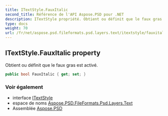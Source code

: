 ```yaml
---
title: ITextStyle.FauxItalic
second_title: Référence de l'API Aspose.PSD pour .NET
description: ITextStyle propriété. Obtient ou définit que le faux gras est activé.
type: docs
weight: 70
url: /fr/net/aspose.psd.fileformats.psd.layers.text/itextstyle/fauxitalic/
---
```

## ITextStyle.FauxItalic property

Obtient ou définit que le faux gras est activé.

```csharp
public bool FauxItalic { get; set; }
```

### Voir également

* interface [ITextStyle](../)
* espace de noms [Aspose.PSD.FileFormats.Psd.Layers.Text](../../itextstyle/)
* Assemblée [Aspose.PSD](../../../)


